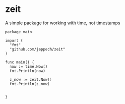 # zeit
A simple package for working with time, not timestamps


```golang
package main

import (
  "fmt"
  "github.com/jeppech/zeit"
)

func main() {
  now := time.Now()
  fmt.Println(now)

  z_now := zeit.Now()
  fmt.Println(z_now)

  
}
```
